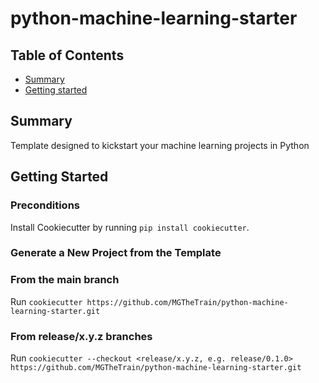 # python-machine-learning-starter

## Table of Contents

+ [Summary](#summary)
+ [Getting started](#getting-started)

## Summary

Template designed to kickstart your machine learning projects in Python

## Getting Started

### Preconditions

Install Cookiecutter by running `pip install cookiecutter`.

### Generate a New Project from the Template

### From the main branch

Run `cookiecutter https://github.com/MGTheTrain/python-machine-learning-starter.git`

### From release/x.y.z branches

Run `cookiecutter --checkout <release/x.y.z, e.g. release/0.1.0> https://github.com/MGTheTrain/python-machine-learning-starter.git`
